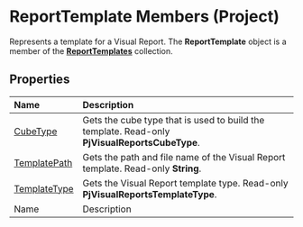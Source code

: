 
# ReportTemplate Members (Project)
Represents a template for a Visual Report. The  **ReportTemplate** object is a member of the **[ReportTemplates](01928892-d57c-8344-05db-d95008b4ba74.md)** collection.

## Properties



|**Name**|**Description**|
|:-----|:-----|
| [CubeType](069e2b60-9812-ad99-4ef5-5b2606814628.md)|Gets the cube type that is used to build the template. Read-only  **PjVisualReportsCubeType**.|
| [TemplatePath](be8381a8-f19e-76f0-32c8-c85f29ba93cc.md)|Gets the path and file name of the Visual Report template. Read-only  **String**.|
| [TemplateType](5461ae85-0168-f31b-1c04-878afed001e2.md)|Gets the Visual Report template type. Read-only  **PjVisualReportsTemplateType**.|
|Name|Description|
